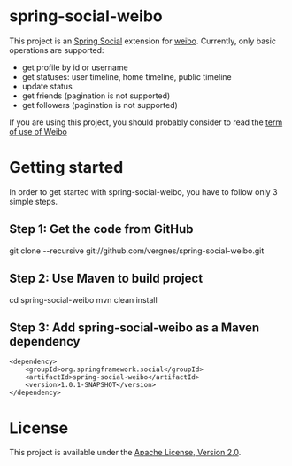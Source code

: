 # spring-social-weibo

This project is an [Spring Social](http://www.springsource.org/spring-social) extension for [weibo](http://www.weibo.com).
Currently, only basic operations are supported:

* get profile by id or username
* get statuses: user timeline, home timeline, public timeline
* update status
* get friends (pagination is not supported)
* get followers (pagination is not supported)

If you are using this project, you should probably consider to read the [term of use of Weibo](http://open.weibo.com/wiki/%E5%BA%94%E7%94%A8%E5%BC%80%E5%8F%91%E8%80%85%E5%8D%8F%E8%AE%AE)

# Getting started

In order to get started with spring-social-weibo, you have to follow only 3 simple steps.

## Step 1: Get the code from GitHub

git clone --recursive git://github.com/vergnes/spring-social-weibo.git

## Step 2: Use Maven to build project

cd spring-social-weibo
mvn clean install

## Step 3: Add spring-social-weibo as a Maven dependency

	<dependency>
	    <groupId>org.springframework.social</groupId>
	    <artifactId>spring-social-weibo</artifactId>
        <version>1.0.1-SNAPSHOT</version>
    </dependency>

# License

This project is available under the [Apache License, Version 2.0](http://www.apache.org/licenses/LICENSE-2.0.html).
